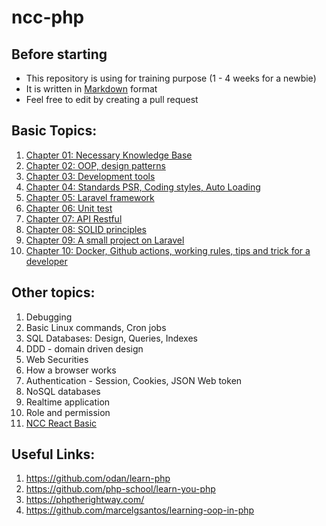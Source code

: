 # ncc-php

## Before starting

- This repository is using for training purpose (1 - 4 weeks for a newbie)
- It is written in [Markdown](https://www.markdownguide.org/getting-started/) format
- Feel free to edit by creating a pull request

## Basic Topics:

1. [Chapter 01: Necessary Knowledge Base](./basic/Chapter-01-necessary-knowledge-base.md)  
2. [Chapter 02: OOP, design patterns](./basic/Chapter-02-oop-design-pattern.md)  
3. [Chapter 03: Development tools](./basic/Chapter-03-Development-tools.md)
4. [Chapter 04: Standards PSR, Coding styles, Auto Loading](./basic/Chapter-04-standards-psr-coding-styles-autoloading.md)  
5. [Chapter 05: Laravel framework](./basic/Chapter-05-Laravel-framework.md)
6. [Chapter 06: Unit test](./basic/Chapter-06-unittest.md)
7. [Chapter 07: API Restful](./basic/Chapter-07-API-RESTful.md)
8. [Chapter 08: SOLID principles](./basic/Chapter-08-SOLID-principles.md)
9. [Chapter 09: A small project on Laravel](./basic/Chapter-09-A-small-project-on-Laravel.md)
10. [Chapter 10: Docker, Github actions, working rules, tips and trick for a developer](./basic/Chapter-10-CI-CD-Working-rules.md) 

## Other topics:

1. Debugging
2. Basic Linux commands, Cron jobs
3. SQL Databases: Design, Queries, Indexes
4. DDD - domain driven design
5. Web Securities
6. How a browser works
7. Authentication - Session, Cookies, JSON Web token
8. NoSQL databases
9. Realtime application
10. Role and permission
11. [NCC React Basic](https://nccasia.github.io/ncc-react-basic/)

## Useful Links:

1. https://github.com/odan/learn-php
2. https://github.com/php-school/learn-you-php
3. https://phptherightway.com/
4. https://github.com/marcelgsantos/learning-oop-in-php
